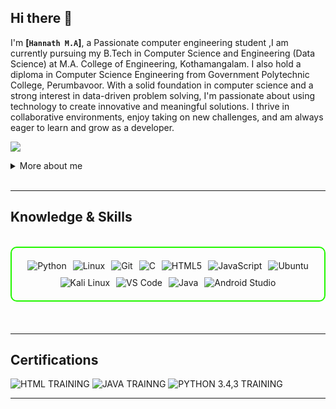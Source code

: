 ## Hi there 👋

I'm **[`Hannath M.A`]**, a Passionate computer engineering student ,I am currently pursuing my B.Tech in Computer Science and Engineering (Data Science) at M.A. College of Engineering, Kothamangalam. I also hold a diploma in Computer Science Engineering from Government Polytechnic College, Perumbavoor. With a solid foundation in computer science and a strong interest in data-driven problem solving, I'm passionate about using technology to create innovative and meaningful solutions. I thrive in collaborative environments, enjoy taking on new challenges, and am always eager to learn and grow as a developer.

<a href="www.linkedin.com/in/hannath-m-a-"><img src="https://img.shields.io/badge/-LinkedIn-0072b1?&style=for-the-badge&logo=linkedin&logoColor=white" /></a>

<details>
  <summary>More about me</summary>

- **Name**: Hannath M.A
- **From**: India
- **BTECH CSE DATASCIENCE STUDENT** | **SOFTWARE DEVELOPER** | **FRONTENT DEVELOPER**
  
-Enthusiastic about building modern web applications, I enjoy experimenting with new technologies and frameworks to deliver creative solutions.

-I have hands-on experience in software development and front-end engineering, focusing on user-friendly interfaces and robust functionality.

-I am deeply interested in data science and explore techniques for turning raw information into actionable insights.

-Teamwork and collaboration motivate me—whether in hackathons, projects, or classroom discussions, I thrive by learning from peers and tackling new challenges.

-Committed to continuous growth, I regularly seek opportunities to expand my skills in programming, algorithm design, and emerging fields in computer engineering.

</details>
<br>

---

<h2 id="knowledge_skills" align="">Knowledge & Skills</h2>
<br>
<div style="border: 2px solid #22F700; border-radius: 10px; padding: 20px; margin-bottom: 20px;">
  <div align="left" style="display: flex; flex-wrap: wrap; justify-content: center; gap: 10px;">
    <img src="https://img.shields.io/badge/Python-3776AB?style=for-the-badge&logo=python&color=000000" alt="Python" />
    <img src="https://img.shields.io/badge/Linux-FCC624?style=for-the-badge&logo=linux&color=000000" alt="Linux" />
    <img src="https://img.shields.io/badge/Git-F05032?style=for-the-badge&logo=git&color=000000" alt="Git" />
    <img src="https://img.shields.io/badge/C-00599C?style=for-the-badge&logo=c&color=000000" alt="C" />
    <img src="https://img.shields.io/badge/HTML5-5D4B6C?style=for-the-badge&logo=html5&color=000000" alt="HTML5" />
    <img src="https://img.shields.io/badge/JavaScript-F7DF1E?style=for-the-badge&logo=javascript&color=000000" alt="JavaScript" />
    <img src="https://img.shields.io/badge/Ubuntu-E95420?style=for-the-badge&logo=ubuntu&color=000000" alt="Ubuntu" />
    <img src="https://img.shields.io/badge/Kali_Linux-557C94?style=for-the-badge&logo=kali-linux&color=000000" alt="Kali Linux" />
    <img src="https://img.shields.io/badge/VS_Code-007ACC?style=for-the-badge&logo=visual-studio-code&color=000000" alt="VS Code" />
    <img src="https://img.shields.io/badge/Java-007396?style=for-the-badge&logo=java&color=000000" alt="Java" />
    <img src="https://img.shields.io/badge/Android%20Studio-3DDC84?style=for-the-badge&logo=android-studio&color=000000" alt="Android Studio" />
  </div>
</div>
<br>

---
<h2 id="Certifications" align=''> Certifications </h2>

<div>
<img src="https://img.shields.io/badge/HTML TRAINING-red?style=for-the-badge&color=000000" alt="HTML TRAINING" />
<img src="https://img.shields.io/badge/JAVA TRAINING-red?style=for-the-badge&color=000000" alt="JAVA TRAINNG" />
<img src="https://img.shields.io/badge/PYTHON TRAINNG-blue?style=for-the-badge&logo=ec-council&color=000000" alt="PYTHON 3.4,3 TRAINING" />

</div>

---

